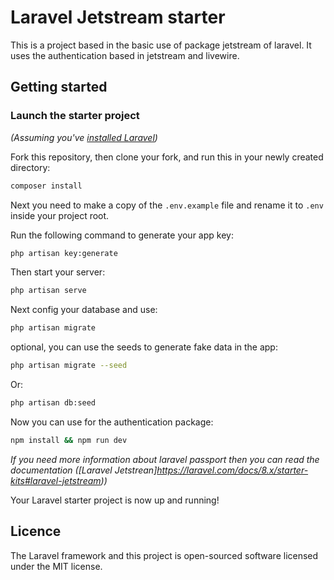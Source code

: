 # Laravel Jetstream starter

This is a project based in the basic use of package jetstream of laravel. It uses the authentication based in jetstream and livewire.

## Getting started

### Launch the starter project

*(Assuming you've [installed Laravel](https://laravel.com/docs/8.x))*

Fork this repository, then clone your fork, and run this in your newly created directory:

``` bash
composer install
```

Next you need to make a copy of the `.env.example` file and rename it to `.env` inside your project root.

Run the following command to generate your app key:

``` bash
php artisan key:generate
```

Then start your server:

``` bash
php artisan serve
```

Next config your database and use:

``` bash
php artisan migrate
```

optional, you can use the seeds to generate fake data in the app:

``` bash
php artisan migrate --seed
```

Or:

``` bash
php artisan db:seed
```

Now you can use for the authentication package:

``` bash
npm install && npm run dev
```

*If you need more information about laravel passport then you can read the documentation
([Laravel Jetstrean]https://laravel.com/docs/8.x/starter-kits#laravel-jetstream))*

Your Laravel starter project is now up and running! 


## Licence
The Laravel framework and this project is open-sourced software licensed under the MIT license.
